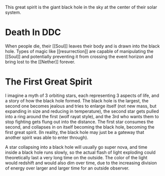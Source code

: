This great spirit is the giant black hole in the sky at the center of their solar system.
# Death In DDC
When people die, their [[Soul]] leaves their body and is drawn into the black hole. Types of magic like [[resurrection]] are capable of manipulating the [[Soul]] and potentially preventing it from crossing the event horizon and bring lost to the [[Nether]] forever.
# The First Great Spirit
I imagine a myth of 3 orbiting stars, each representing 3 aspects of life, and a story of how the black hole formed. The black hole is the largest, the second one becomes jealous and tries to enlarge itself (not new mass, but expanding in size and reducing in temperature), the second star gets pulled into a ring around the first (wolf rayat style), and the 3rd who wants them to stop fighting gets flung out into the distance. The first star consumes the second, and collapses in on itself becoming the black hole, becoming the first great spirit. (In reality, the black hole may just be a gateway that another spirit was able to enter through).

A star collapsing into a black hole will usually go super nova, and time inside a black hole runs slowly, so the actual flash of light exploding could theoretically last a very long time on the outside. The color of the light would redshift and would also dim over time, due to the increasing division of energy over larger and larger time for an outside observer.
